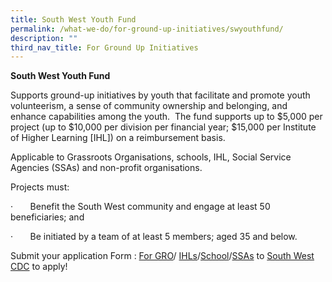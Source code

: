 ```yaml
---
title: South West Youth Fund
permalink: /what-we-do/for-ground-up-initiatives/swyouthfund/
description: ""
third_nav_title: For Ground Up Initiatives
---
```

**South West Youth Fund**

Supports ground-up initiatives by youth that facilitate and promote youth volunteerism, a sense of community ownership and belonging, and enhance capabilities among the youth.  The fund supports up to $5,000 per project (up to $10,000 per division per financial year; $15,000 per Institute of Higher Learning \[IHL\]) on a reimbursement basis.

Applicable to Grassroots Organisations, schools, IHL, Social Service Agencies (SSAs) and non-profit organisations.

Projects must:

·       Benefit the South West community and engage at least 50 beneficiaries; and

·       Be initiated by a team of at least 5 members; aged 35 and below.

Submit your application Form : [For GRO](/files/What%20we%20do/South%20West%20Youth%20Fund/south%20west%20cdc%20fund%20application%20form%20(gros)_may%202022.pdf)/ [IHLs](/files/What%20we%20do/South%20West%20Youth%20Fund/south%20west%20cdc%20fund%20application%20form%20(ihls)_may%202022.pdf)/[School](/files/What%20we%20do/South%20West%20Youth%20Fund/south%20west%20cdc%20fund%20application%20form%20(schools)_may%202022.pdf)/[SSAs](/files/What%20we%20do/South%20West%20Youth%20Fund/south%20west%20cdc%20fund%20application%20form%20(ssas)_may%202022.pdf) to [South West CDC](Southwest_CDC@pa.gov.sg) to apply!